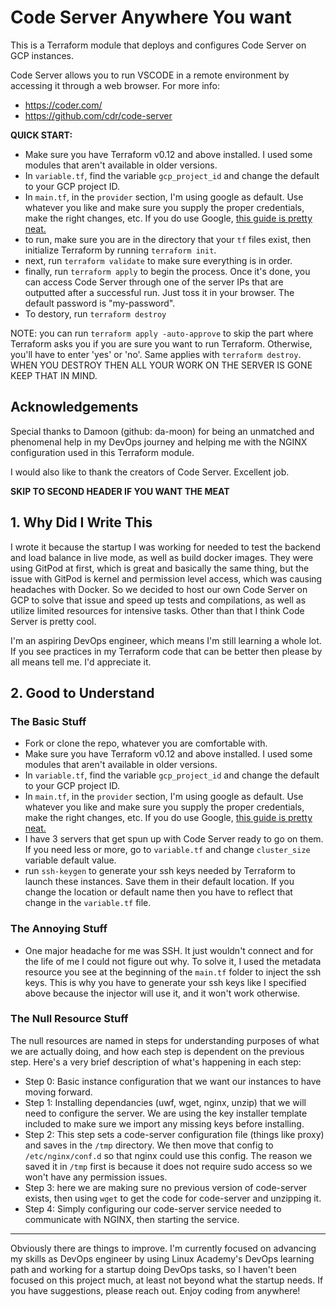 # Code Server Anywhere You want

This is a Terraform module that deploys and configures Code Server on GCP instances. 

Code Server allows you to run VSCODE in a remote environment by accessing it through a web browser. 
For more info:
- https://coder.com/
- https://github.com/cdr/code-server

**QUICK START:**
- Make sure you have Terraform v0.12 and above installed. I used some modules that aren't available in older versions.
- In `variable.tf`, find the variable `gcp_project_id` and change the default to your GCP project ID.
- In `main.tf`, in the `provider` section, I'm using google as default. Use whatever you like and make sure you supply the proper credentials, make the right changes, etc. If you do use Google, [this guide is pretty neat.](https://console.cloud.google.com/projectselector2/apis/credentials/serviceaccountkey?pli=1&supportedpurview=project)
- to run, make sure you are in the directory that your `tf` files exist, then initialize Terraform by running `terraform init`.
- next, run `terraform validate` to make sure everything is in order.
- finally, run `terraform apply` to begin the process. Once it's done, you can access Code Server through one of the server IPs that are outputted after a successful run. Just toss it in your browser. The default password is "my-password". 
- To destory, run `terraform destroy`

NOTE: you can run `terraform apply -auto-approve` to skip the part where Terraform asks you if you are sure you want to run Terraform. Otherwise, you'll have to enter 'yes' or 'no'. Same applies with `terraform destroy`. WHEN YOU DESTROY THEN ALL YOUR WORK ON THE SERVER IS GONE KEEP THAT IN MIND. 

## Acknowledgements
Special thanks to Damoon (github: da-moon) for being an unmatched and phenomenal help in my DevOps journey and helping me with the NGINX configuration used in this Terraform module. 

I would also like to thank the creators of Code Server. Excellent job.

**SKIP TO SECOND HEADER IF YOU WANT THE MEAT**

## 1. Why Did I Write This

I wrote it because the startup I was working for needed to test the backend and load balance in live mode, as well as build 
docker images. They were using GitPod at first, which is great and basically the same thing, but the issue with GitPod is 
kernel and permission level access, which was causing headaches with Docker. So we decided to host our own Code Server on GCP
to solve that issue and speed up tests and compilations, as well as utilize limited resources for intensive tasks. Other than
that I think Code Server is pretty cool. 

I'm an aspiring DevOps engineer, which means I'm still learning a whole lot. If you see practices in my Terraform code that can
be better then please by all means tell me. I'd appreciate it.

## 2. Good to Understand

### The Basic Stuff

- Fork or clone the repo, whatever you are comfortable with.
- Make sure you have Terraform v0.12 and above installed. I used some modules that aren't available in older versions.
- In `variable.tf`, find the variable `gcp_project_id` and change the default to your GCP project ID.
- In `main.tf`, in the `provider` section, I'm using google as default. Use whatever you like and make sure you supply the proper credentials, make the right changes, etc. If you do use Google, [this guide is pretty neat.](https://console.cloud.google.com/projectselector2/apis/credentials/serviceaccountkey?pli=1&supportedpurview=project)
- I have 3 servers that get spun up with Code Server ready to go on them. If you need less or more, go to `variable.tf` and change `cluster_size` variable default value. 
- run `ssh-keygen` to generate your ssh keys needed by Terraform to launch these instances. Save them in their default location. If you change the location or default name then you have to reflect that change in the `variable.tf` file.

### The Annoying Stuff

- One major headache for me was SSH. It just wouldn't connect and for the life of me I could not figure out why. To solve it, I used the metadata resource you see at the beginning of the `main.tf` folder to inject the ssh keys. This is why you have to generate your ssh keys like I specified above because the injector will use it, and it won't work otherwise.


### The Null Resource Stuff

The null resources are named in steps for understanding purposes of what we are actually doing, and how each step is dependent on the previous step. Here's a very brief description of what's happening in each step:

- Step 0: Basic instance configuration that we want our instances to have moving forward. 
- Step 1: Installing dependancies (uwf, wget, nginx, unzip) that we will need to configure the server. We are using the key installer template included to make sure we import any missing keys before installing.
- Step 2: This step sets a code-server configuration file (things like proxy) and saves in the `/tmp` directory. We then move that config to `/etc/nginx/conf.d` so that nginx could use this config. The reason we saved it in `/tmp` first is because it does not require sudo access so we won't have any permission issues. 
- Step 3: here we are making sure no previous version of code-server exists, then using `wget` to get the code for code-server and unzipping it.
- Step 4: Simply configuring our code-server service needed to communicate with NGINX, then starting the service.

---

Obviously there are things to improve. I'm currently focused on advancing my skills as DevOps engineer by using Linux Academy's DevOps learning path and working for a startup doing DevOps tasks, so I haven't been focused on this project much, at least not beyond what the startup needs. If you have suggestions, please reach out. Enjoy coding from anywhere!
